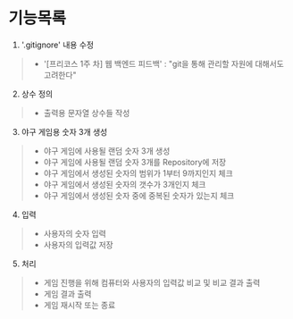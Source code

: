 # 기능목록

1. '.gitignore' 내용 수정
> - '[프리코스 1주 차] 웹 백엔드 피드백' : "git을 통해 관리할 자원에 대해서도 고려한다"

2. 상수 정의
> - 출력용 문자열 상수들 작성

3. 야구 게임용 숫자 3개 생성
> - 야구 게임에 사용될 랜덤 숫자 3개 생성
> - 야구 게임에 사용될 랜덤 숫자 3개를 Repository에 저장
> - 야구 게임에서 생성된 숫자의 범위가 1부터 9까지인지 체크
> - 야구 게임에서 생성된 숫자의 갯수가 3개인지 체크
> - 야구 게임에서 생성된 숫자 중에 중복된 숫자가 있는지 체크

4. 입력
> - 사용자의 숫자 입력
> - 사용자의 입력값 저장

5. 처리
> - 게임 진행을 위해 컴퓨터와 사용자의 입력값 비교 및 비교 결과 출력
> - 게임 결과 출력
> - 게임 재시작 또는 종료
